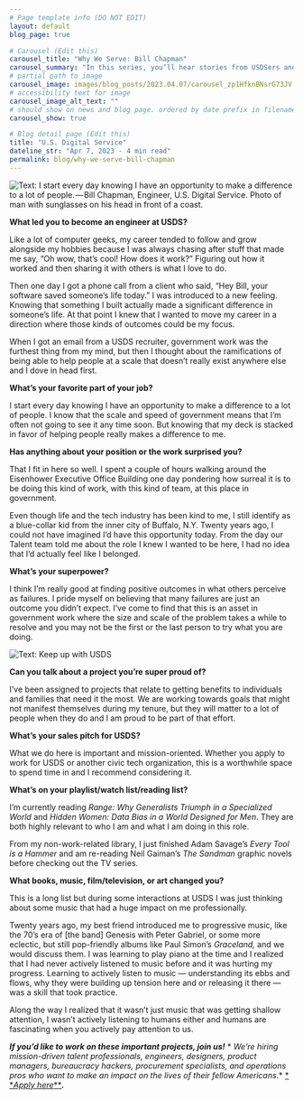```yaml
---
# Page template info (DO NOT EDIT)
layout: default
blog_page: true

# Carousel (Edit this)
carousel_title: "Why We Serve: Bill Chapman"
carousel_summary: "In this series, you’ll hear stories from USDSers and learn why they decided to join, why they stay, and how their work is making an impact for Americans…"
# partial path to image
carousel_image: images/blog_posts/2023.04.07/carousel_zp1HfknBNsrG73JV.jpg
# accessibility text for image
carousel_image_alt_text: ""
# should show on news and blog page. ordered by date prefix in filename
carousel_show: true

# Blog detail page (Edit this)
title: "U.S. Digital Service"
dateline_str: "Apr 7, 2023 - 4 min read"
permalink: blog/why-we-serve-bill-chapman
---
```


![Text: I start every day knowing I have an opportunity to make a difference to a lot of people. — Bill Chapman, Engineer, U.S. Digital Service. Photo of man with sunglasses on his head in front of a coast.](https://miro.medium.com/v2/resize:fit:1400/1*zp1HfknBNsrG73JV-3U7OQ.jpeg)

**What led you to become an engineer at USDS?**

Like a lot of computer geeks, my career tended to follow and grow alongside my hobbies because I was always chasing
after stuff that made me say, “Oh wow, that’s cool! How does it work?” Figuring out how it worked and then sharing it
with others is what I love to do.

Then one day I got a phone call from a client who said, “Hey Bill, your software saved someone’s life today.” I was
introduced to a new feeling. Knowing that something I built actually made a significant difference in someone’s life. At
that point I knew that I wanted to move my career in a direction where those kinds of outcomes could be my focus.

When I got an email from a USDS recruiter, government work was the furthest thing from my mind, but then I thought about
the ramifications of being able to help people at a scale that doesn’t really exist anywhere else and I dove in head
first.

**What’s your favorite part of your job?**

I start every day knowing I have an opportunity to make a difference to a lot of people. I know that the scale and speed
of government means that I’m often not going to see it any time soon. But knowing that my deck is stacked in favor of
helping people really makes a difference to me.

**Has anything about your position or the work surprised you?**

That I fit in here so well. I spent a couple of hours walking around the Eisenhower Executive Office Building one day
pondering how surreal it is to be doing this kind of work, with this kind of team, at this place in government.

Even though life and the tech industry has been kind to me, I still identify as a blue-collar kid from the inner city of
Buffalo, N.Y. Twenty years ago, I could not have imagined I’d have this opportunity today. From the day our Talent team
told me about the role I knew I wanted to be here, I had no idea that I’d actually feel like I belonged.

**What’s your superpower?**

I think I’m really good at finding positive outcomes in what others perceive as failures. I pride myself on believing
that many failures are just an outcome you didn’t expect. I’ve come to find that this is an asset in government work
where the size and scale of the problem takes a while to resolve and you may not be the first or the last person to try
what you are doing.

![Text: Keep up with USDS](https://miro.medium.com/v2/resize:fit:1400/1*vdwzSIfIoY79w3uWeoXLfw.png)

**Can you talk about a project you’re super proud of?**

I’ve been assigned to projects that relate to getting benefits to individuals and families that need it the most. We are
working towards goals that might not manifest themselves during my tenure, but they will matter to a lot of people when
they do and I am proud to be part of that effort.

**What’s your sales pitch for USDS?**

What we do here is important and mission-oriented. Whether you apply to work for USDS or another civic tech
organization, this is a worthwhile space to spend time in and I recommend considering it.

**What’s on your playlist/watch list/reading list?**

I’m currently reading  _Range: Why Generalists Triumph in a Specialized World_  and  _Hidden Women: Data Bias in a World
Designed for Men_. They are both highly relevant to who I am and what I am doing in this role.

From my non-work-related library, I just finished Adam Savage’s  _Every Tool is a Hammer_  and am re-reading Neil
Gaiman’s  _The Sandman_  graphic novels before checking out the TV series.

**What books, music, film/television, or art changed you?**

This is a long list but during some interactions at USDS I was just thinking about some music that had a huge impact on
me professionally.

Twenty years ago, my best friend introduced me to progressive music, like the 70’s era of [the band] Genesis with Peter
Gabriel, or some more eclectic, but still pop-friendly albums like Paul Simon’s  _Graceland,_  and we would discuss
them. I was learning to play piano at the time and I realized that I had never actively listened to music before and it
was hurting my progress. Learning to actively listen to music — understanding its ebbs and flows, why they were building
up tension here and or releasing it there — was a skill that took practice.

Along the way I realized that it wasn’t just music that was getting shallow attention, I wasn’t actively listening to
humans either and humans are fascinating when you actively pay attention to us.

**_If you’d like to work on these important projects, join us!_**  *
*_We’re hiring mission-driven talent professionals, engineers, designers, product managers, bureaucracy hackers,
procurement specialists, and operations pros who want to make an impact on the lives of their fellow Americans._** [*
*_Apply here_**](https://www.usds.gov/apply)**_._**
